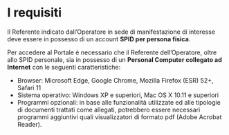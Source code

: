 # I requisiti

Il Referente indicato dall’Operatore in sede di manifestazione di interesse deve essere in possesso di un account **SPID per persona fisica**.&#x20;

Per accedere al Portale è necessario che il Referente dell’Operatore, oltre allo SPID personale, sia in possesso di un **Personal Computer collegato ad Internet** con le seguenti caratteristiche:&#x20;

* Browser: Microsoft Edge, Google Chrome, Mozilla Firefox (ESR) 52+, Safari 11
* Sistema operativo: Windows XP e superiori, Mac OS X 10.11 e superiori&#x20;
* Programmi opzionali: in base alle funzionalità utilizzate ed alle tipologie di documenti trattati come allegati, potrebbero essere necessari programmi aggiuntivi quali visualizzatori di formato pdf (Adobe Acrobat Reader).
